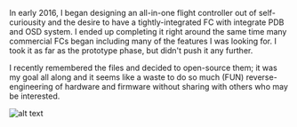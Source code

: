In early 2016, I began designing an all-in-one flight controller out of self-curiousity and the desire to have a tightly-integrated FC with integrate PDB and OSD system. I ended up completing it right around the same time many commercial FCs began including many of the features I was looking for. I took it as far as the prototype phase, but didn't push it any further.

I recently remembered the files and decided to open-source them; it was my goal all along and it seems like a waste to do so much (FUN) reverse-engineering of hardware and firmware without sharing with others who may be interested. 

![alt text](https://github.com/jaygreco/OpenNaze/blob/master/turn1.JPG)
